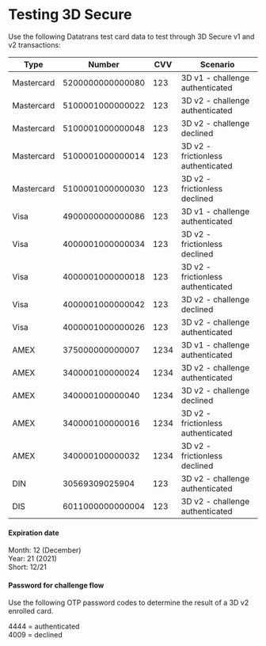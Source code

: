 # Testing 3D Secure

Use the following Datatrans test card data to test through 3D Secure v1 and v2 transactions:

| **Type**   | **Number**       | **CVV** | **Scenario**                       |
| ---------- | ---------------- | ------- | ---------------------------------- |
| Mastercard | 5200000000000080 | 123     | 3D v1 - challenge authenticated    |
| Mastercard | 5100001000000022 | 123     | 3D v2 - challenge authenticated    |
| Mastercard | 5100001000000048 | 123     | 3D v2 - challenge declined         |
| Mastercard | 5100001000000014 | 123     | 3D v2 - frictionless authenticated |
| Mastercard | 5100001000000030 | 123     | 3D v2 - frictionless declined      |
| Visa       | 4900000000000086 | 123     | 3D v1 - challenge authenticated    |
| Visa       | 4000001000000034 | 123     | 3D v2 - frictionless declined      |
| Visa       | 4000001000000018 | 123     | 3D v2 - frictionless authenticated |
| Visa       | 4000001000000042 | 123     | 3D v2 - challenge declined         |
| Visa       | 4000001000000026 | 123     | 3D v2 - challenge authenticated    |
| AMEX       | 375000000000007  | 1234    | 3D v1 - challenge authenticated    |
| AMEX       | 340000100000024  | 1234    | 3D v2 - challenge authenticated    |
| AMEX       | 340000100000040  | 1234    | 3D v2 - challenge declined         |
| AMEX       | 340000100000016  | 1234    | 3D v2 - frictionless authenticated |
| AMEX       | 340000100000032  | 1234    | 3D v2 - frictionless declined      |
| DIN        | 30569309025904   | 123     | 3D v2 - challenge authenticated    |
| DIS        | 6011000000000004 | 123     | 3D v2 - challenge authenticated    |

#### Expiration date

Month: 12 (December)\
Year: 21 (2021)\
Short: 12/21

#### Password for challenge flow

Use the following OTP password codes to determine the result of a 3D v2 enrolled card.

4444 = authenticated\
4009 = declined
